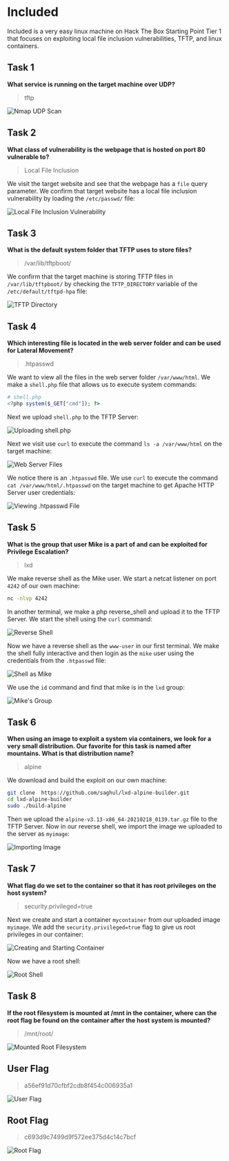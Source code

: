 # Included
Included is a very easy linux machine on Hack The Box Starting Point Tier 1 that focuses on exploiting local file inclusion vulnerabilities, TFTP, and linux containers.

## Task 1
**What service is running on the target machine over UDP?**
> tftp

![Nmap UDP Scan](nmap_udp.png)

## Task 2
**What class of vulnerability is the webpage that is hosted on port 80 vulnerable to?**
> Local File Inclusion

We visit the target website and see that the webpage has a `file` query parameter. We confirm that target website has a local file inclusion vulnerability by loading the `/etc/passwd/` file:

![Local File Inclusion Vulnerability](lfi_test.png)

## Task 3
**What is the default system folder that TFTP uses to store files?**
> /var/lib/tftpboot/

We confirm that the target machine is storing TFTP files in `/var/lib/tftpboot/` by checking the `TFTP_DIRECTORY` variable of the `/etc/default/tftpd-hpa` file:

![TFTP Directory](tftp_dir.png)

## Task 4
**Which interesting file is located in the web server folder and can be used for Lateral Movement?**
> .htpasswd

We want to view all the files in the web server folder `/var/www/html`. We make a `shell.php` file that allows us to execute system commands:

```php
# shell.php
<?php system($_GET["cmd"]); ?>
```

Next we upload `shell.php` to the TFTP Server:

![Uploading shell.php](upload_shell.png)

Next we visit use `curl` to execute the command `ls -a /var/www/html` on the target machine:

![Web Server Files](web_files.png)

We notice there is an `.htpasswd` file. We use `curl` to execute the command `cat /var/www/html/.htpasswd` on the target machine to get Apache HTTP Server user credentials:

![Viewing .htpasswd File](htpasswd.png)

## Task 5
**What is the group that user Mike is a part of and can be exploited for Privilege Escalation?**
> lxd

We make reverse shell as the Mike user. We start a netcat listener on port `4242` of our own machine:

```bash
nc -nlvp 4242
```

In another terminal, we make a php reverse_shell and upload it to the TFTP Server. We start the shell using the `curl` command:

![Reverse Shell](reverse_shell.png)

Now we have a reverse shell as the `www-user` in our first terminal. We make the shell fully interactive and then login as the `mike` user using the credentials from the `.htpasswd` file:

![Shell as Mike](mike_shell.png)

We use the `id` command and find that mike is in the `lxd` group:

![Mike's Group](group.png)

## Task 6
**When using an image to exploit a system via containers, we look for a very small distribution. Our favorite for this task is named after mountains. What is that distribution name?**
> alpine

We download and build the exploit on our own machine: 

```bash
git clone  https://github.com/saghul/lxd-alpine-builder.git
cd lxd-alpine-builder
sudo ./build-alpine
```

Then we upload the `alpine-v3.13-x86_64-20210218_0139.tar.gz` file to the TFTP Server. Now in our reverse shell, we import the image we uploaded to the server as `myimage`:

![Importing Image](import_image.png)

## Task 7
**What flag do we set to the container so that it has root privileges on the host system?**
> security.privileged=true

Next we create and start a container `mycontainer` from our uploaded image `myimage`. We add the `security.privileged=true` flag to give us root privileges in our container:

![Creating and Starting Container](start_container.png)

Now we have a root shell:

![Root Shell](root.png)

## Task 8
**If the root filesystem is mounted at /mnt in the container, where can the root flag be found on the container after the host system is mounted?**
> /mnt/root/

![Mounted Root Filesystem](mounted_filesystem.png)

## User Flag
> a56ef91d70cfbf2cdb8f454c006935a1

![User Flag](user_flag.png)

## Root Flag
> c693d9c7499d9f572ee375d4c14c7bcf

![Root Flag](root_flag.png)